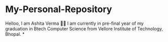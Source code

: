 # My-Personal-Repository

Helloo, I am Ashita Verma :wave::smile:
I am currently in pre-final year of my graduation in Btech Computer Science from Vellore Institute of Technology, Bhopal. *

